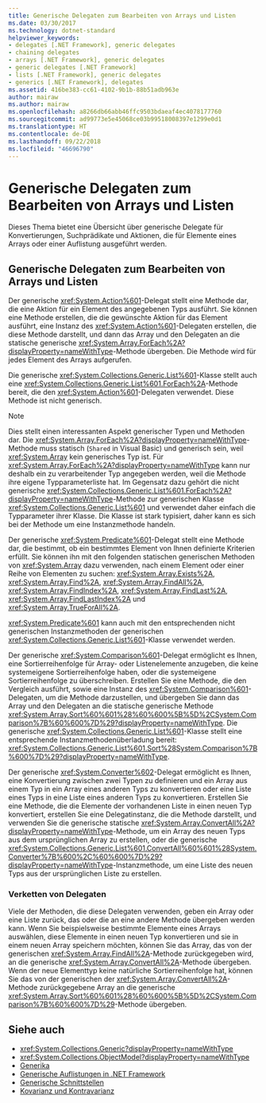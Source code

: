 ```yaml
---
title: Generische Delegaten zum Bearbeiten von Arrays und Listen
ms.date: 03/30/2017
ms.technology: dotnet-standard
helpviewer_keywords:
- delegates [.NET Framework], generic delegates
- chaining delegates
- arrays [.NET Framework], generic delegates
- generic delegates [.NET Framework]
- lists [.NET Framework], generic delegates
- generics [.NET Framework], delegates
ms.assetid: 416be383-cc61-4102-9b1b-88b51adb963e
author: mairaw
ms.author: mairaw
ms.openlocfilehash: a8266db66abb46ffc9503bdaeaf4ec4078177760
ms.sourcegitcommit: ad99773e5e45068ce03b99518008397e1299e0d1
ms.translationtype: HT
ms.contentlocale: de-DE
ms.lasthandoff: 09/22/2018
ms.locfileid: "46696790"
---
```

# <a name="generic-delegates-for-manipulating-arrays-and-lists"></a>Generische Delegaten zum Bearbeiten von Arrays und Listen
Dieses Thema bietet eine Übersicht über generische Delegate für Konvertierungen, Suchprädikate und Aktionen, die für Elemente eines Arrays oder einer Auflistung ausgeführt werden.  
  
## <a name="generic-delegates-for-manipulating-arrays-and-lists"></a>Generische Delegaten zum Bearbeiten von Arrays und Listen  
 Der generische <xref:System.Action%601>-Delegat stellt eine Methode dar, die eine Aktion für ein Element des angegebenen Typs ausführt. Sie können eine Methode erstellen, die die gewünschte Aktion für das Element ausführt, eine Instanz des <xref:System.Action%601>-Delegaten erstellen, die diese Methode darstellt, und dann das Array und den Delegaten an die statische generische <xref:System.Array.ForEach%2A?displayProperty=nameWithType>-Methode übergeben. Die Methode wird für jedes Element des Arrays aufgerufen.  
  
 Die generische <xref:System.Collections.Generic.List%601>-Klasse stellt auch eine <xref:System.Collections.Generic.List%601.ForEach%2A>-Methode bereit, die den <xref:System.Action%601>-Delegaten verwendet. Diese Methode ist nicht generisch.  
  
> [!NOTE]
>  Dies stellt einen interessanten Aspekt generischer Typen und Methoden dar. Die <xref:System.Array.ForEach%2A?displayProperty=nameWithType>-Methode muss statisch (`Shared` in Visual Basic) und generisch sein, weil <xref:System.Array> kein generisches Typ ist. Für <xref:System.Array.ForEach%2A?displayProperty=nameWithType> kann nur deshalb ein zu verarbeitender Typ angegeben werden, weil die Methode ihre eigene Typparameterliste hat. Im Gegensatz dazu gehört die nicht generische <xref:System.Collections.Generic.List%601.ForEach%2A?displayProperty=nameWithType>-Methode zur generischen Klasse <xref:System.Collections.Generic.List%601> und verwendet daher einfach die Typparameter ihrer Klasse. Die Klasse ist stark typisiert, daher kann es sich bei der Methode um eine Instanzmethode handeln.  
  
 Der generische <xref:System.Predicate%601>-Delegat stellt eine Methode dar, die bestimmt, ob ein bestimmtes Element von Ihnen definierte Kriterien erfüllt. Sie können ihn mit den folgenden statischen generischen Methoden von <xref:System.Array> dazu verwenden, nach einem Element oder einer Reihe von Elementen zu suchen: <xref:System.Array.Exists%2A>, <xref:System.Array.Find%2A>, <xref:System.Array.FindAll%2A>, <xref:System.Array.FindIndex%2A>, <xref:System.Array.FindLast%2A>, <xref:System.Array.FindLastIndex%2A> und <xref:System.Array.TrueForAll%2A>.  
  
 <xref:System.Predicate%601> kann auch mit den entsprechenden nicht generischen Instanzmethoden der generischen <xref:System.Collections.Generic.List%601>-Klasse verwendet werden.  
  
 Der generische <xref:System.Comparison%601>-Delegat ermöglicht es Ihnen, eine Sortierreihenfolge für Array- oder Listenelemente anzugeben, die keine systemeigene Sortierreihenfolge haben, oder die systemeigene Sortierreihenfolge zu überschreiben. Erstellen Sie eine Methode, die den Vergleich ausführt, sowie eine Instanz des <xref:System.Comparison%601>-Delegaten, um die Methode darzustellen, und übergeben Sie dann das Array und den Delegaten an die statische generische Methode <xref:System.Array.Sort%60%601%28%60%600%5B%5D%2CSystem.Comparison%7B%60%600%7D%29?displayProperty=nameWithType>. Die generische <xref:System.Collections.Generic.List%601>-Klasse stellt eine entsprechende Instanzmethodenüberladung bereit: <xref:System.Collections.Generic.List%601.Sort%28System.Comparison%7B%600%7D%29?displayProperty=nameWithType>.  
  
 Der generische <xref:System.Converter%602>-Delegat ermöglicht es Ihnen, eine Konvertierung zwischen zwei Typen zu definieren und ein Array aus einem Typ in ein Array eines anderen Typs zu konvertieren oder eine Liste eines Typs in eine Liste eines anderen Typs zu konvertieren. Erstellen Sie eine Methode, die die Elemente der vorhandenen Liste in einen neuen Typ konvertiert, erstellen Sie eine Delegatinstanz, die die Methode darstellt, und verwenden Sie die generische statische <xref:System.Array.ConvertAll%2A?displayProperty=nameWithType>-Methode, um ein Array des neuen Typs aus dem ursprünglichen Array zu erstellen, oder die generische <xref:System.Collections.Generic.List%601.ConvertAll%60%601%28System.Converter%7B%600%2C%60%600%7D%29?displayProperty=nameWithType>-Instanzmethode, um eine Liste des neuen Typs aus der ursprünglichen Liste zu erstellen.  
  
### <a name="chaining-delegates"></a>Verketten von Delegaten  
 Viele der Methoden, die diese Delegaten verwenden, geben ein Array oder eine Liste zurück, das oder die an eine andere Methode übergeben werden kann. Wenn Sie beispielsweise bestimmte Elemente eines Arrays auswählen, diese Elemente in einen neuen Typ konvertieren und sie in einem neuen Array speichern möchten, können Sie das Array, das von der generischen <xref:System.Array.FindAll%2A>-Methode zurückgegeben wird, an die generische <xref:System.Array.ConvertAll%2A>-Methode übergeben. Wenn der neue Elementtyp keine natürliche Sortierreihenfolge hat, können Sie das von der generischen der <xref:System.Array.ConvertAll%2A>-Methode zurückgegebene Array an die generische <xref:System.Array.Sort%60%601%28%60%600%5B%5D%2CSystem.Comparison%7B%60%600%7D%29>-Methode übergeben.  
  
## <a name="see-also"></a>Siehe auch

- <xref:System.Collections.Generic?displayProperty=nameWithType>  
- <xref:System.Collections.ObjectModel?displayProperty=nameWithType>  
- [Generika](../../../docs/standard/generics/index.md)  
- [Generische Auflistungen in .NET Framework](../../../docs/standard/generics/collections.md)  
- [Generische Schnittstellen](../../../docs/standard/generics/interfaces.md)  
- [Kovarianz und Kontravarianz](../../../docs/standard/generics/covariance-and-contravariance.md)
